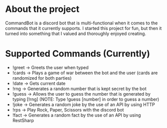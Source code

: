 # About the project

CommandBot is a discord bot that is multi-functional when it comes to the commands that it currently supports. I started this project for fun, but then it turned into something that I valued and thoroughly enjoyed creating.

# Supported Commands (Currently)
* !greet -> Greets the user when typed
* !cards -> Plays a game of war between the bot and the user (cards are randomized for both parties)
* !date -> Gets current date
* !rng -> Generates a random number that is kept secret by the bot
* !guess -> Allows the user to guess the number that is generated by typing [!rng] (NOTE: Type !guess [number] in order to guess a number)
* !joke -> Generates a random joke by the use of an API by using HTTP
* !rps -> Play Rock, Paper, Scissors with the discord bot
* !fact -> Generates a random fact by the use of an API by using RestSharp
